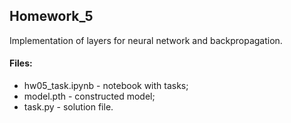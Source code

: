 ## Homework_5

Implementation of layers for neural network and backpropagation.

#### Files:
+ hw05_task.ipynb - notebook with tasks;
+ model.pth - constructed model;
+ task.py - solution file.